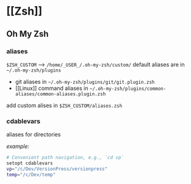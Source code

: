 # [[Zsh]]

## Oh My Zsh

### aliases

`$ZSH_CUSTOM` --> `/home/_USER_/.oh-my-zsh/custom/`
default aliases are in `~/.oh-my-zsh/plugins`

- git aliases in `~/.oh-my-zsh/plugins/git/git.plugin.zsh`
- [[Linux]] command aliases in `~/.oh-my-zsh/plugins/common-aliases/common-aliases.plugin.zsh`

add custom alises in `$ZSH_CUSTOM/aliases.zsh`

### cdablevars

aliases for directories

_example:_

```bash
# Convenient path navigation, e.g., `cd vp`
setopt cdablevars
vp="/c/Dev/VersionPress/versionpress"
temp="/c/Dev/temp"
```
